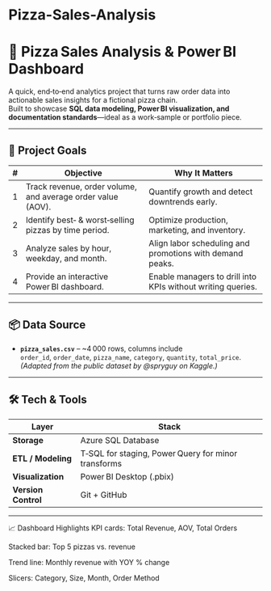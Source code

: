 # Pizza-Sales-Analysis

# 🍕  Pizza Sales Analysis & Power BI Dashboard

A quick, end‑to‑end analytics project that turns raw order data into actionable sales insights for a fictional pizza chain.  
Built to showcase **SQL data modeling, Power BI visualization, and documentation standards**—ideal as a work‑sample or portfolio piece.

---

## 🥅  Project Goals
| # | Objective | Why It Matters |
|---|-----------|----------------|
| 1 | Track revenue, order volume, and average order value (AOV). | Quantify growth and detect downtrends early. |
| 2 | Identify best‑ & worst‑selling pizzas by time period. | Optimize production, marketing, and inventory. |
| 3 | Analyze sales by hour, weekday, and month. | Align labor scheduling and promotions with demand peaks. |
| 4 | Provide an interactive Power BI dashboard. | Enable managers to drill into KPIs without writing queries. |

---

## 📦  Data Source
* **`pizza_sales.csv`** – ~4 000 rows, columns include  
  `order_id`, `order_date`, `pizza_name`, `category`, `quantity`, `total_price`.  
  *(Adapted from the public dataset by @spryguy on Kaggle.)*

---

## 🛠️  Tech & Tools
| Layer | Stack |
|-------|-------|
| **Storage** | Azure SQL Database  |
| **ETL / Modeling** | T‑SQL for staging, Power Query for minor transforms |
| **Visualization** | Power BI Desktop (.pbix) |
| **Version Control** | Git + GitHub |

---

📈 Dashboard Highlights
KPI cards: Total Revenue, AOV, Total Orders

Stacked bar: Top 5 pizzas vs. revenue

Trend line: Monthly revenue with YOY % change

Slicers: Category, Size, Month, Order Method
